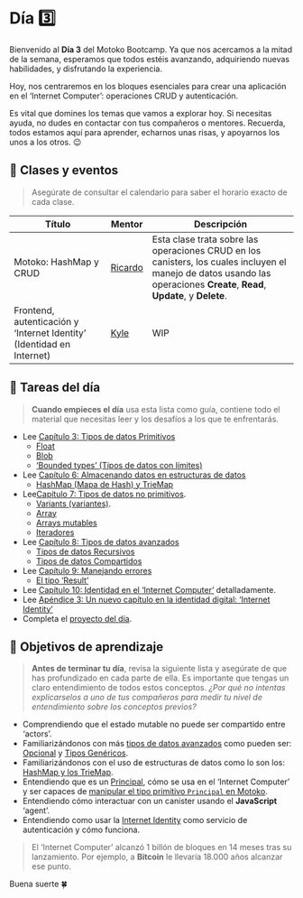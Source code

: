 # Día 3️⃣
Bienvenido al **Día 3** del Motoko Bootcamp. Ya que nos acercamos a la mitad de la semana, esperamos que todos estéis avanzando, adquiriendo nuevas habilidades, y disfrutando la experiencia. <br/>

Hoy, nos centraremos en los bloques esenciales para crear una aplicación en el ‘Internet Computer’: operaciones CRUD y autenticación. <br/>

Es vital que domines los temas que vamos a explorar hoy. Si necesitas ayuda, no dudes en contactar con tus compañeros o mentores. Recuerda, todos estamos aquí para aprender, echarnos unas risas, y apoyarnos los unos a los otros. 😉
## 🍿 Clases y eventos
> Asegúrate de consultar el calendario para saber el horario exacto de cada clase.

| Título | Mentor |  Descripción |
|-----------------|-----------------|-----------------|
 Motoko: HashMap y CRUD | <a href="https://twitter.com/CapuzR" target="_blank"> Ricardo </a> | Esta clase trata sobre las operaciones CRUD en los canisters, los cuales incluyen el manejo de datos usando las operaciones **Create**, **Read**, **Update**, y **Delete**.
| Frontend, autenticación y ‘Internet Identity’ (Identidad en Internet) | <a href="https://twitter.com/kylpeacock" target="_blank"> Kyle  </a> | WIP
##  🧭 Tareas del día
> **Cuando empieces el día** usa esta lista como guía, contiene todo el material que necesitas leer y los desafíos a los que te enfrentarás.

- Lee [Capítulo 3: Tipos de datos Primitivos](https://github.com/motoko-bootcamp/motoko-starter/blob/main/manuals/capítulos/capítulo-3/CAPITULO-3.MD)
    - [Float](https://github.com/motoko-bootcamp/motoko-starter/blob/main/manuals/capítulos/capítulo-3/CAPITULO-3.MD#-float)
    - [Blob](https://github.com/motoko-bootcamp/motoko-starter/blob/main/manuals/capítulos/capítulo-3/CAPITULO-3.MD#-blob)
    - [‘Bounded types’ (Típos de datos con límites)](https://github.com/motoko-bootcamp/motoko-starter/blob/main/manuals/capítulos/capítulo-3/CAPITULO-3.MD#%EF%B8%8F-bounded-types)
- Lee [Capítulo 6: Almacenando datos en estructuras de datos](https://github.com/motoko-bootcamp/motoko-starter/blob/main/manuals/capítulos/capítulo-6/CAPITULO-6.MD) 
    - [HashMap (Mapa de Hash) y TrieMap](https://github.com/motoko-bootcamp/motoko-starter/blob/main/manuals/capítulos/capítulo-6/CAPITULO-6.MD#-hashmap--triemap)
- Lee[Capítulo 7: Tipos de datos no primitivos](https://github.com/motoko-bootcamp/motoko-starter/blob/main/manuals/capítulos/capítulo-7/CAPITULO-7.MD).
    - [Variants (variantes)](https://github.com/motoko-bootcamp/motoko-starter/blob/main/manuals/capítulos/capítulo-7/CAPITULO-7.MD#-variants).
    - [Array](https://github.com/motoko-bootcamp/motoko-starter/blob/main/manuals/capítulos/capítulo-7/CAPITULO-7.MD#-arrays)
    - [Arrays mutables](https://github.com/motoko-bootcamp/motoko-starter/blob/main/manuals/capítulos/capítulo-7/CAPITULO-7.MD#-mutable-arrays)
    - [Iteradores](https://github.com/motoko-bootcamp/motoko-starter/blob/main/manuals/capítulos/capítulo-7/CAPITULO-7.MD#-iterators)
- Lee [Capítulo 8: Tipos de datos avanzados](https://github.com/motoko-bootcamp/motoko-starter/blob/main/manuals/capítulos/capítulo-8/CAPITULO-8.MD)
    - [Tipos de datos Recursivos](https://github.com/motoko-bootcamp/motoko-starter/blob/main/manuals/capítulos/capítulo-8/CAPITULO-8.MD#-recursive-types)
    - [Tipos de datos Compartidos](https://github.com/motoko-bootcamp/motoko-starter/blob/main/manuals/capítulos/capítulo-8/CAPITULO-8.MD#-shared-types)
- Lee [Capítulo 9: Manejando errores](https://github.com/motoko-bootcamp/motoko-starter/blob/main/manuals/capítulos/capítulo-9/CAPITULO-9.MD)
    - [El tipo ‘Result’](https://github.com/motoko-bootcamp/motoko-starter/blob/main/manuals/capítulos/capítulo-9/CAPITULO-9.MD#-the-result-type)
- Lee [Capítulo 10: Identidad en el ‘Internet Computer’](https://github.com/motoko-bootcamp/motoko-starter/blob/main/manuals/capítulos/capítulo-10/CAPITULO-10.MD) detalladamente.
- Lee [Apéndice 3: Un nuevo capítulo en la identidad digital: ‘Internet Identity’](https://github.com/motoko-bootcamp/motoko-starter/blob/main/manuals/appendix/appendix-3/APPENDIX-3.MD#internet-identity)
- Completa el [proyecto del día](./project/README.MD).
## 🎯 Objetivos de aprendizaje
> **Antes de terminar tu día**, revisa la siguiente lista y asegúrate de que has profundizado en cada parte de ella. Es importante que tengas un claro entendimiento de todos estos conceptos. <i> ¿Por qué no intentas explicarselos a uno de tus compañeros para medir tu nivel de entendimiento sobre los conceptos previos? </i>

-  Comprendiendo que el estado mutable no puede ser compartido entre ‘actors’. 
- Familiarizándonos con más [tipos de datos avanzados](https://github.com/motoko-bootcamp/motoko-starter/blob/main/manuals/capítulos/capítulo-8/CAPITULO-8.MD) como pueden ser: [Opcional](https://github.com/motoko-bootcamp/motoko-starter/blob/main/manuals/capítulos/capítulo-8/CAPITULO-8.MD#-optional-types) y [Tipos Genéricos](https://github.com/motoko-bootcamp/motoko-starter/blob/main/manuals/capítulos/capítulo-8/CAPITULO-8.MD#-optional-types).
- Familiarizándonos con el uso de estructuras de datos como lo son los: [HashMap y los TrieMap](https://github.com/motoko-bootcamp/motoko-starter/blob/main/manuals/capítulos/capítulo-6/CAPITULO-6.MD#-hashmap--triemap).
- Entendiendo que es un [Principal](https://github.com/motoko-bootcamp/motoko-starter/blob/main/manuals/capítulos/capítulo-10/CAPITULO-10.MD#the-concept-of-principal), cómo se usa en el ‘Internet Computer’ y ser capaces de [manipular el tipo primitivo `Principal` en Motoko](https://github.com/motoko-bootcamp/motoko-starter/blob/main/manuals/capítulos/capítulo-10/CAPITULO-10.MD#accessing-the-user-principal).
- Entendiendo cómo interactuar con un canister usando el **JavaScript** ‘agent’.
- Entendiendo como usar la [Internet Identity](https://github.com/motoko-bootcamp/motoko-starter/blob/main/manuals/appendix/appendix-3/APPENDIX-3.MD#internet-identity) como servicio de autenticación y cómo funciona.

> El ‘Internet Computer’ alcanzó 1 billón de bloques en 14 meses tras su lanzamiento. Por ejemplo, a **Bitcoin** le llevaría 18.000 años alcanzar ese punto. 

Buena suerte 🍀

